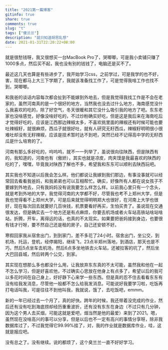 ```yaml
---
title: "2021第一篇博客"
gitinfo: true
share: true
comments: true
slug: "t"
tags: ["傻兰兰"]
description: "就只知道胡思乱想"
date: 2021-01-31T22:20:22+08:00
---
```



就是很愁钱呀，我又很想买一台MacBook Pro了，哭唧唧，可是我小卖铺只赚了1000多点，然后买不起，我也没有别的钱钱了，电脑还是买不了。

最近这几天也算是有些进步了，我开始学习css，之前学过，可是我学的也不好，害，现在都马上大三下学期了，我就该准备找工作了，可是觉得我啥工作也找不到，哭唧唧。

和我爸的谈话内容每次都会扯到不能嫁到外地去，但是我觉得我找工作是不会在老家的，虽然河南真的是一个很好的地方，当然我也没去过什么地方，海南感觉没什么我喜欢的吃的，除了好空气，冬天很暖和其它没什么吸引我的地方了吧。东东老家也没啥感觉，好像没啥好吃的，不过炒粉确实好吃，但是这是我后来在海南吃后才觉得好吃的，应该是江西那边辣椒太多，不喜欢挑里面的辣椒还有时候可能也要吐辣椒籽，就很麻烦，西瓜子就很好吐，就有人研究无籽西瓜，辣椒籽明明很小很难吐却没有无籽辣椒，应该是技术暂时达不到吧，突然已经不记得高中学的无籽西瓜是什么培育的了。

河南有那么多好吃的，呜呜呜，就不一一列举了，虽说很向往陕西，但是陕西有的，我知道的，河南也有（傲娇），其实也就是凉皮，肉夹馍是我最喜欢的陕西的吃的了，嘿嘿，毕竟我对陕西了解也不多，希望我和东东可以顺利去陕西玩吧。

其实我也不知道以后我会怎么样。他们都说让我嫁到我们那边，有事没事就可以经常回去看看我爸妈，和我弟弟也可以互相帮忙。确实，好像所有人都在说女孩子不要嫁到外地去，只有我妈妈没有说我要怎么样怎么样。以前我心里只有一个念头，就是考到外地的大学，我觉得河南的大学都不好，尽管我也考不上郑州大学，但是我也觉得看不上郑州大学，可是后来就觉得明明郑大也很好，在河南上大学也很好，现在每次回去就要好几百块钱，机票要看好再买，生怕买贵了。虽说现在交通很发达，但是确实去一个地方还是有点麻烦，你要去机场或者火车站高铁站啥站啥站，折腾，开车，离得远的话，也真的不太现实。如果要把爸妈接到身边，也要很有钱才行呀，要不然自己还是租的房子，自己还安顿不好。

寒假回家我从宿舍出门，到到家门，差不多花了24小时。宿舍出门，坐公交，到机场，托运，登机，经停揭阳，继续飞，23点半郑州落地，到酒店，那天也是不巧，然后5点坐车去机场，然后6点多坐地铁去火车站，还被拉客的坑了，然后坐大巴回县城，然后转两个公交，到家。

其实现在想那么多也都没什么用，让我放弃东东真的不太可能，虽然我和他在一起不怎么学习，但是好喜欢他，不过确实心思放在他身上有点多了，希望以后的我可以多花时间在自己身上，好好静下心来学一些东西。但是真的忍不住去看看东东有没有给我发消息，尽管他一般都不怎么给我发消息。可能说好我要学习啦，吃饭再打电话叫我，可是往往不到他叫我，我就说，饿了，去吃饭吧，emmm。

新的一年已经过去一个月了，真的好快。跨年的时候，我还带着没完成的作业，然后还有没有吃到海底捞却经历重重波折，还有没有东东在身边（不过只有几分钟，因为这个男人去买烟，可能这就是爱吧，烟当然是他的最爱）来到了2021。嗯，虽然现在没啥高兴的事可以分享，但是以后也不一定有高兴的事情分享呀，除非我数据库过了，不过我觉得它99.99%挂了，对，我的作业就是数据库作业，哇，这就是报应吧。

没有总之了。没有继续。说的都烦了，这个臭兰兰一直不好好学习。

